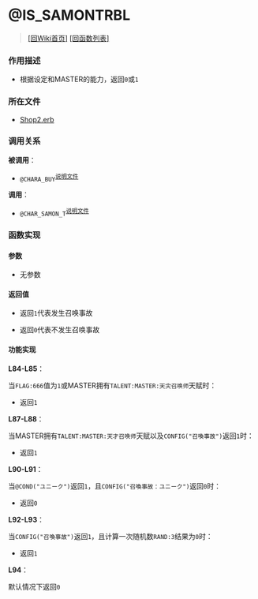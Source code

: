 ﻿# @IS_SAMONTRBL

> [\[回Wiki首页\]](/Wiki) [\[回函数列表\]](/Wiki/erasqn_wiki/function/README.md)

### 作用描述

+ 根据设定和MASTER的能力，返回`0`或`1`

### 所在文件

+ [Shop2.erb](/ERB/SHOP/Shop2.erb#L81-L94)

### 调用关系

**被调用**：

+ `@CHARA_BUY`<sup>[说明文件](/Wiki/erasqn_wiki/function/c/chara_buy.md)</sup>

**调用**：

+ `@CHAR_SAMON_T`<sup>[说明文件](/Wiki/erasqn_wiki/function/c/char_samon_t.md)</sup>

### 函数实现

#### 参数

+ 无参数

#### 返回值

+ 返回`1`代表发生召唤事故

+ 返回`0`代表不发生召唤事故

#### 功能实现

**L84-L85**：

当`FLAG:666`值为`1`或MASTER拥有`TALENT:MASTER:天灾召唤师`天赋时：

  + 返回`1`

**L87-L88**：

当MASTER拥有`TALENT:MASTER:天才召唤师`天赋以及`CONFIG("召喚事故")`返回`1`时：

  + 返回`1`

**L90-L91**：

当`@COND("ユニーク")`返回`1`，且`CONFIG("召喚事故：ユニーク")`返回`0`时：

  + 返回`0`

**L92-L93**：

当`CONFIG("召喚事故")`返回`1`，且计算一次随机数`RAND:3`结果为`0`时：

  + 返回`1`

**L94**：

默认情况下返回`0`
